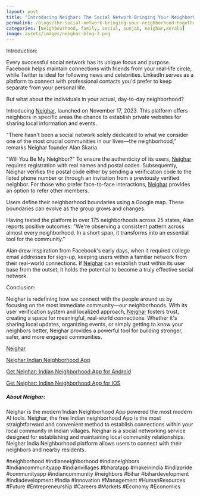 ```yaml
---
layout: post
title: "Introducing Neighar: The Social Network Bringing Your Neighborhood Together"
permalink: /blogs/the-social-network-bringing-your-neighborhood-together
categories: [Neighbourhood, family, social, punjab, neighar,kerala]
image: assets/images/neighar-blog-3.png
---
```



Introduction:
 
Every successful social network has its unique focus and purpose. Facebook helps maintain connections with friends from your real-life circle, while Twitter is ideal for following news and celebrities. LinkedIn serves as a platform to connect with professional contacts you'd prefer to keep separate from your personal life.

But what about the individuals in your actual, day-to-day neighborhood?

Introducing [Neighar](https://neighar.com/download), launched on November 17, 2023. This platform offers neighbors in specific areas the chance to establish private websites for sharing local information and events.

"There hasn't been a social network solely dedicated to what we consider one of the most crucial communities in our lives—the neighborhood," remarks Neighar founder Alan Skaria.

"Will You Be My Neighbor?"
To ensure the authenticity of its users, [Neighar](https://neighar.com/download) requires registration with real names and postal codes. Subsequently, Neighar verifies the postal code either by sending a verification code to the listed phone number or through an invitation from a previously verified neighbor. For those who prefer face-to-face interactions, [Neighar](https://neighar.com/download) provides an option to refer other members.

Users define their neighborhood boundaries using a Google map. These boundaries can evolve as the group grows and changes.

Having tested the platform in over 175 neighborhoods across 25 states, Alan reports positive outcomes: "We're observing a consistent pattern across almost every neighborhood. In a short span, it transforms into an essential tool for the community."

Alan drew inspiration from Facebook's early days, when it required college email addresses for sign-up, keeping users within a familiar network from their real-world connections. If [Neighar](https://neighar.com/download) can establish trust within its user base from the outset, it holds the potential to become a truly effective social network.


Conclusion:

Neighar is redefining how we connect with the people around us by focusing on the most immediate community—our neighborhoods. With its user verification system and localized approach, [Neighar](https://neighar.com/download) fosters trust, creating a space for meaningful, real-world connections. Whether it's sharing local updates, organizing events, or simply getting to know your neighbors better, Neighar provides a powerful tool for building stronger, safer, and more engaged communities.


[Neighar](https://www.neighar.com)

[Neighar Indian Neighborhood App](https://neighar.com/download)

[Get Neighar: Indian Neighborhood App for Android](https://play.google.com/store/apps/details?id=com.neighar.app)

[Get Neighar: Indian Neighborhood App for IOS](https://apps.apple.com/us/app/neighar-india-neighborhood-app/id6471035218)

##### About Neighar:

Neighar is the modern Indian Neighborhood App powered the most modern AI tools. Neighar, the free Indian neighborhood App is the most straightforward and convenient method to establish connections within your local community in Indian villages. Neighar is a social networking service designed for establishing and maintaining local community relationships. Neighar India Neighborhood platform allows users to connect with their neighbors and nearby residents.

#neighborhood #indianneighborhood #indianeighbors #indiancommunityapp #indianvillages #bharatapp #makeinindia #indiapride #communityapp #indiancommunity #neighbors #bihar #bihardevelopment #indiadevelopment #India #Innovation #Management #HumanResources #Future #Entrepreneurship #Careers #Markets #Economy #Economics